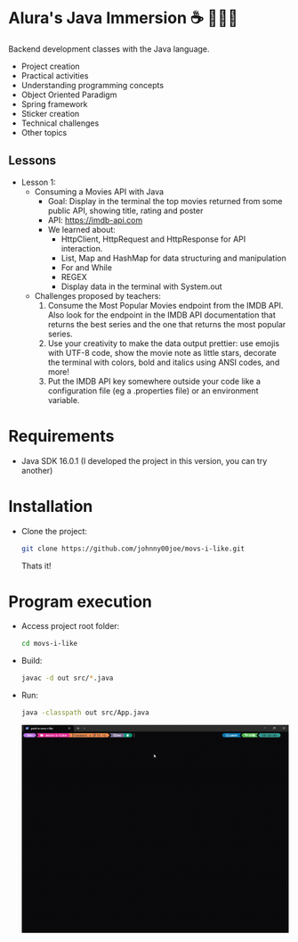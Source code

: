 # Alura's Java Immersion ☕ 🚀🚀🚀

Backend development classes with the Java language.
- Project creation
- Practical activities
- Understanding programming concepts
- Object Oriented Paradigm
- Spring framework
- Sticker creation
- Technical challenges
- Other topics

## Lessons

- Lesson 1:
  - Consuming a Movies API with Java
      - Goal: Display in the terminal the top movies returned from some public API, showing title, rating and poster
      - API: https://imdb-api.com
      - We learned about:
        - HttpClient, HttpRequest and HttpResponse for API interaction.
        - List, Map and HashMap for data structuring and manipulation
        - For and While
        - REGEX
        - Display data in the terminal with System.out
  - Challenges proposed by teachers:
      1. Consume the Most Popular Movies endpoint from the IMDB API. Also look for the endpoint in the IMDB API documentation that returns the best series and the one that returns the most popular series.
      1. Use your creativity to make the data output prettier: use emojis with UTF-8 code, show the movie note as little stars, decorate the terminal with colors, bold and italics using ANSI codes, and more!
      1. Put the IMDB API key somewhere outside your code like a configuration file (eg a .properties file) or an environment variable.

# Requirements

- Java SDK 16.0.1 (I developed the project in this version, you can try another)

# Installation

- Clone the project:
  ```sh
  git clone https://github.com/johnny00joe/movs-i-like.git
  ```
  Thats it!

# Program execution

- Access project root folder:
  ```sh
  cd movs-i-like
  ```

- Build:
  ```sh
  javac -d out src/*.java
  ```

- Run:
  ```sh
  java -classpath out src/App.java 
  ```
  !["Program execution gif"](docs/program-execution.gif)
